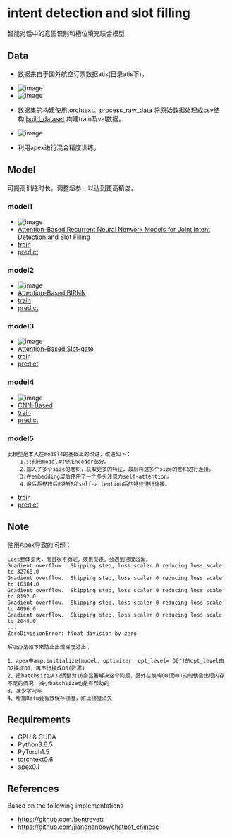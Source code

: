 # intent detection and slot filling
智能对话中的意图识别和槽位填充联合模型

## Data
- 数据来自于国外航空订票数据atis(目录atis下)。
* ![image](https://raw.githubusercontent.com/jiangnanboy/intent_detection_and_slot_filling/master/img/data_statistics.png)
* ![image](https://raw.githubusercontent.com/jiangnanboy/intent_detection_and_slot_filling/master/img/raw_data.png)

- 数据集的构建使用torchtext。[process_raw_data](https://github.com/jiangnanboy/intent_detection_and_slot_filling/blob/master/process_raw_data.ipynb) 将原始数据处理成csv结构;[build_dataset](https://github.com/jiangnanboy/intent_detection_and_slot_filling/blob/master/build_dataset.ipynb) 构建train及val数据。
* ![image](https://raw.githubusercontent.com/jiangnanboy/intent_detection_and_slot_filling/master/img/process_data.png)

- 利用apex进行混合精度训练。


## Model
 可提高训练时长，调整超参，以达到更高精度。
### model1
* ![image](https://raw.githubusercontent.com/jiangnanboy/intent_detection_and_slot_filling/master/img/model1.png)
* [Attention-Based Recurrent Neural Network Models for Joint Intent Detection and Slot Filling](https://arxiv.org/pdf/1609.01454.pdf)
* [train](https://github.com/jiangnanboy/intent_detection_and_slot_filling/blob/master/model1/train.ipynb)
* [predict](https://github.com/jiangnanboy/intent_detection_and_slot_filling/blob/master/model1/predict.ipynb)

### model2
* ![image](https://raw.githubusercontent.com/jiangnanboy/intent_detection_and_slot_filling/master/img/model2.png)
* [Attention-Based BIRNN](https://arxiv.org/pdf/1609.01454.pdf)
* [train](https://github.com/jiangnanboy/intent_detection_and_slot_filling/blob/master/model2/train.ipynb)
* [predict](https://github.com/jiangnanboy/intent_detection_and_slot_filling/blob/master/model2/predict.ipynb)

### model3
* ![image](https://raw.githubusercontent.com/jiangnanboy/intent_detection_and_slot_filling/master/img/model3.png)
* [Attention-Based Slot-gate](https://www.aclweb.org/anthology/N18-2118.pdf)
* [train](https://github.com/jiangnanboy/intent_detection_and_slot_filling/blob/master/model3/train.ipynb)
* [predict](https://github.com/jiangnanboy/intent_detection_and_slot_filling/blob/master/model3/predict.ipynb)

### model4
* ![image](https://raw.githubusercontent.com/jiangnanboy/intent_detection_and_slot_filling/master/img/model4.png)
* [CNN-Based](https://arxiv.org/pdf/1705.03122.pdf)
* [train](https://github.com/jiangnanboy/intent_detection_and_slot_filling/blob/master/model4/train.ipynb)
* [predict](https://github.com/jiangnanboy/intent_detection_and_slot_filling/blob/master/model4/predict.ipynb)

### model5
    此模型是本人在model4的基础上的改进，改进如下：
        1.只利用model4中的Encoder部分。
        2.加入了多个size的卷积，获取更多的特征，最后将这多个size的卷积进行连接。
        3.在embedding层后使用了一个多头注意力self-attention。
        4.最后将卷积后的特征和self-attention后的特征进行连接。

* [train](https://github.com/jiangnanboy/intent_detection_and_slot_filling/blob/master/model5/train.ipynb)
* [predict](https://github.com/jiangnanboy/intent_detection_and_slot_filling/blob/master/model5/predict.ipynb)


## Note

使用Apex导致的问题：
```
Loss整体变大，而且很不稳定。效果变差。会遇到梯度溢出。
Gradient overflow.  Skipping step, loss scaler 0 reducing loss scale to 32768.0
Gradient overflow.  Skipping step, loss scaler 0 reducing loss scale to 16384.0
Gradient overflow.  Skipping step, loss scaler 0 reducing loss scale to 8192.0
Gradient overflow.  Skipping step, loss scaler 0 reducing loss scale to 4096.0
Gradient overflow.  Skipping step, loss scaler 0 reducing loss scale to 2048.0
...
ZeroDivisionError: float division by zero

解决办法如下来防止出现梯度溢出：

1、apex中amp.initialize(model, optimizer, opt_level='O0')的opt_level由O2换成O1，再不行换成O0(欧零)
2、把batchsize从32调整为16会显著解决这个问题，另外在换成O0(欧0)的时候会出现内存不足的情况，减小batchsize也是有帮助的
3、减少学习率
4、增加Relu会有效保存梯度，防止梯度消失
```

## Requirements

* GPU & CUDA
* Python3.6.5
* PyTorch1.5
* torchtext0.6
* apex0.1

## References

Based on the following implementations

* https://github.com/bentrevett
* https://github.com/jiangnanboy/chatbot_chinese